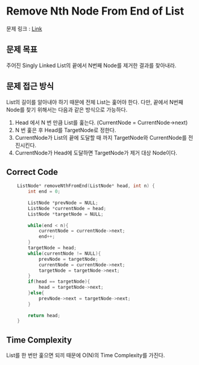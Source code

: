# Remove Nth Node From End of List

문제 링크 :  [Link](https://leetcode.com/problems/remove-nth-node-from-end-of-list/)

## 문제 목표

주어진 Singly Linked List의 끝에서 N번째 Node를 제거한 결과를 찾아내라.

## 문제 접근 방식

List의 길이를 알아내야 하기 때문에 전체 List는 훑어야 한다.
다만, 끝에서 N번째 Node를 찾기 위해서는 다음과 같은 방식으로 가능하다.

1. Head 에서 N 번 만큼 List를 훑는다. (CurrentNode = CurrentNode->next)
2. N 번 훑은 후 Head를 TargetNode로 정한다. 
3. CurrentNode가 List의 끝에 도달할 때 까지 TargetNode와 CurrentNode를 전진시킨다.
4. CurrentNode가 Head에 도달하면 TargetNode가 제거 대상 Node이다.

## Correct Code
```cpp
    ListNode* removeNthFromEnd(ListNode* head, int n) {
        int end = 0;
        
        ListNode *prevNode = NULL;
        ListNode *currentNode = head;
        ListNode *targetNode = NULL;
        
        while(end < n){
            currentNode = currentNode->next;
            end++;
        }
        targetNode = head;
        while(currentNode != NULL){
            prevNode = targetNode;
            currentNode = currentNode->next;
            targetNode = targetNode->next;            
        }
        if(head == targetNode){
            head = targetNode->next;
        }else{
            prevNode->next = targetNode->next;
        }
        
        return head;
    }
```

## Time Complexity
List를 한 번만 훑으면 되끼 때문에 O(N)의 Time Complexity를 가진다.